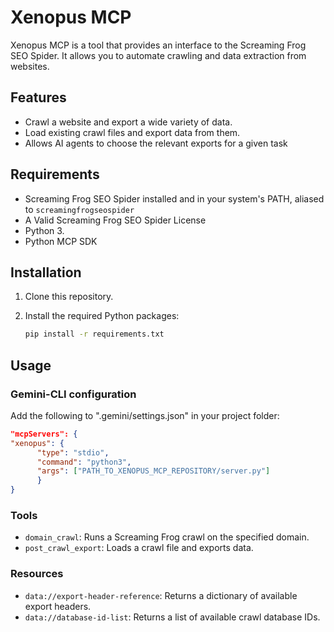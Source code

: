 # Xenopus MCP

Xenopus MCP is a tool that provides an interface to the Screaming Frog SEO Spider. It allows you to automate crawling and data extraction from websites.

## Features

*   Crawl a website and export a wide variety of data.
*   Load existing crawl files and export data from them.
*   Allows AI agents to choose the relevant exports for a given task

## Requirements

*   Screaming Frog SEO Spider installed and in your system's PATH, aliased to `screamingfrogseospider`
*   A Valid Screaming Frog SEO Spider License
*   Python 3.
*   Python MCP SDK

## Installation

1.  Clone this repository.
2.  Install the required Python packages:

    ```bash
    pip install -r requirements.txt
    ```

## Usage

### Gemini-CLI configuration
Add the following to ".gemini/settings.json" in your project folder:
```json  
"mcpServers": {
"xenopus": {
      "type": "stdio",
      "command": "python3",
      "args": ["PATH_TO_XENOPUS_MCP_REPOSITORY/server.py"]
      }
}
```



### Tools

*   `domain_crawl`: Runs a Screaming Frog crawl on the specified domain.
*   `post_crawl_export`: Loads a crawl file and exports data.

### Resources

*   `data://export-header-reference`: Returns a dictionary of available export headers.
*   `data://database-id-list`: Returns a list of available crawl database IDs.


